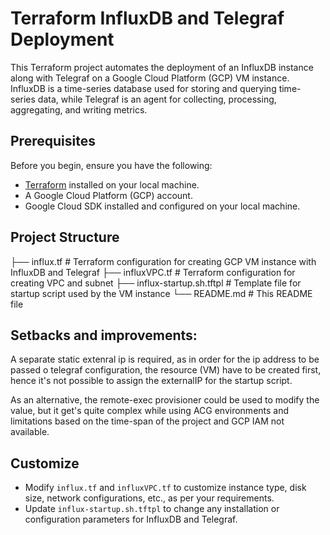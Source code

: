 # Terraform InfluxDB and Telegraf Deployment

This Terraform project automates the deployment of an InfluxDB instance along with Telegraf on a Google Cloud Platform (GCP) VM instance. InfluxDB is a time-series database used for storing and querying time-series data, while Telegraf is an agent for collecting, processing, aggregating, and writing metrics.

## Prerequisites

Before you begin, ensure you have the following:

- [Terraform](https://www.terraform.io/) installed on your local machine.
- A Google Cloud Platform (GCP) account.
- Google Cloud SDK installed and configured on your local machine.

## Project Structure

├── influx.tf # Terraform configuration for creating GCP VM instance with InfluxDB and Telegraf
├── influxVPC.tf # Terraform configuration for creating VPC and subnet
├── influx-startup.sh.tftpl # Template file for startup script used by the VM instance
└── README.md # This README file

## Setbacks and improvements:

A separate static extenral ip is required, as in order for the ip address to be passed o telegraf configuration, the resource (VM) have to be created first, hence it's not possible to assign the externalIP for the startup script. 

As an alternative, the remote-exec provisioner could be used to modify the value, but it get's quite complex while using ACG environments and limitations based on the time-span of the project and GCP IAM not available. 

## Customize

- Modify `influx.tf` and `influxVPC.tf` to customize instance type, disk size, network configurations, etc., as per your requirements.
- Update `influx-startup.sh.tftpl` to change any installation or configuration parameters for InfluxDB and Telegraf.